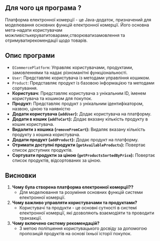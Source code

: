 

##  Для чого ця програма ?

Платформа електронної комерції - це Java-додаток, призначений для моделювання основних функцій електронної комерції. Його основна мета-надати користувачам можливістькеруватитоварами,створюватизамовлення та отримуватирекомендації щодо товарів.
## Опис програми
- `ECommercePlatform`: Управляє користувачами, продуктами, замовленнями та надає різноманітні функціональності.
- `User`: Представляє користувача із методами управління кошиком.
- `Product`: Представляє продукт із базовою інформацією та методами сортування.
- **Користувач:** Представляє користувача з унікальним ID, іменем користувача та кошиком для покупок.
- **Продукт:** Представляє продукт з унікальним ідентифікатором, назвою, ціною та наявністю
- **Додати користувача (`addUser`):** Додає користувача на платформу.
- **Додати в кошик (`addToCart`):** Додає вказану кількість продукту в кошик користувача.
- **Видалити з кошика (`removeFromCart`):** Видаляє вказану кількість продукту з кошика користувача.
- **Додати продукт (`addProduct`):** Додає продукт на платформу.
- **Отримати доступні продукти (`getAvailableProducts`):** Повертає список доступних продуктів.
- **Сортувати продукти за ціною (`getProductsSortedByPrice`):** Повертає список продуктів, відсортованих за ціною.
## Висновки
1. **Чому була створена платформа електронної комерції??**
   - Для моделювання та розуміння основних функцій системи електронної комерції.
2. **Чому важливо управляти користувачами та продуктами?**
   - Користувачі та продукти - це основні сутності в системі електронної комерції, які дозволяють взаємодіяти та проводити транзакції.
3. **Чому включено систему рекомендацій?**
   - З метою поліпшення користувацького досвіду за допомогою пропозицій продуктів на основі їхньої історії покупок.



